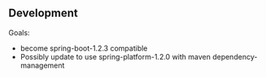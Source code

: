 

## Development

Goals:
* become spring-boot-1.2.3 compatible
* Possibly update to use spring-platform-1.2.0 with maven dependency-management
